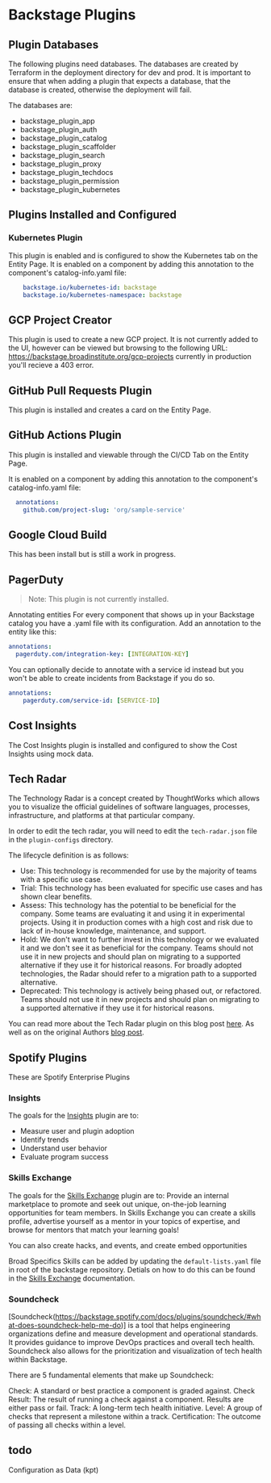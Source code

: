 # Backstage Plugins

## Plugin Databases

The following plugins need databases. The databases are created by
Terraform in the deployment directory for dev and prod. It is important
to ensure that when adding a plugin that expects a database, that the
database is created, otherwise the deployment will fail.

The databases are:

-   backstage_plugin_app
-   backstage_plugin_auth
-   backstage_plugin_catalog
-   backstage_plugin_scaffolder
-   backstage_plugin_search
-   backstage_plugin_proxy
-   backstage_plugin_techdocs
-   backstage_plugin_permission
-   backstage_plugin_kubernetes

## Plugins Installed and Configured

### Kubernetes Plugin

This plugin is enabled and is configured to show the Kubernetes tab on the
Entity Page. It is enabled on a component by adding this annotation to the
component's catalog-info.yaml file:

```Yaml
    backstage.io/kubernetes-id: backstage
    backstage.io/kubernetes-namespace: backstage
```

## GCP Project Creator

This plugin is used to create a new GCP project. It is not currently added to
the UI, however can be viewed but browsing to the following URL:
https://backstage.broadinstitute.org/gcp-projects currently in production you'll
recieve a 403 error.

## GitHub Pull Requests Plugin

This plugin is installed and creates a card on the Entity Page.

## GitHub Actions Plugin

This plugin is installed and viewable through the CI/CD Tab on the Entity Page.

It is enabled on a component by adding this annotation to the component's
catalog-info.yaml file:

```Yaml
  annotations:
    github.com/project-slug: 'org/sample-service'
```

## Google Cloud Build

This has been install but is still a work in progress.

## PagerDuty

> Note: This plugin is not currently installed.

Annotating entities For every component that shows up in your Backstage catalog
you have a .yaml file with its configuration. Add an annotation to the entity
like this:

```Yaml
annotations:
  pagerduty.com/integration-key: [INTEGRATION-KEY]
```

You can optionally decide to annotate with a service id instead but you won't be
able to create incidents from Backstage if you do so.

```Yaml
annotations:
    pagerduty.com/service-id: [SERVICE-ID]
```

## Cost Insights

The Cost Insights plugin is installed and configured to show the Cost Insights
using mock data.

## Tech Radar

The Technology Radar is a concept created by ThoughtWorks which allows you to visualize the official guidelines
of software languages, processes, infrastructure, and platforms at that particular company.

In order to edit the tech radar, you will need to edit the `tech-radar.json` file in the `plugin-configs` directory.

The lifecycle definition is as follows:

- Use: This technology is recommended for use by the majority of teams with a specific use case.
- Trial: This technology has been evaluated for specific use cases and has shown clear benefits.
- Assess: This technology has the potential to be beneficial for the company. Some teams are evaluating it and using it in experimental projects. Using it in production comes with a high cost and risk due to lack of in-house knowledge, maintenance, and support.
- Hold: We don't want to further invest in this technology or we evaluated it and we don't see it as beneficial for the company. Teams should not use it in new projects and should plan on migrating to a supported alternative if they use it for historical reasons. For broadly adopted technologies, the Radar should refer to a migration path to a supported alternative.
- Deprecated: This technology is actively being phased out, or refactored. Teams should not use it in new projects and should plan on migrating to a supported alternative if they use it for historical reasons.

You can read more about the Tech Radar plugin on this blog post [here](https://backstage.io/blog/2020/05/14/tech-radar-plugin/).
As well as on the original Authors [blog post](https://opensource.zalando.com/tech-radar/).

## Spotify Plugins

These are Spotify Enterprise Plugins

### Insights

The goals for the [Insights](https://backstage.spotify.com/docs/plugins/insights/) plugin are to:

* Measure user and plugin adoption
* Identify trends
* Understand user behavior
* Evaluate program success

### Skills Exchange

The goals for the [Skills Exchange](https://backstage.spotify.com/docs/plugins/skill-exchange/) plugin are to:
Provide an internal marketplace to promote and seek out unique, on-the-job learning opportunities for team members.
In Skills Exchange you can create a skills profile, advertise yourself as a mentor in your topics of expertise, and
browse for mentors that match your learning goals!

You can also create hacks, and events, and create embed opportunities

Broad Specifics Skills can be added by updating the `default-lists.yaml` file in
root of the backstage repository. Detials on how to do this can be found in the
[Skills Exchange](https://backstage.spotify.com/docs/plugins/skill-exchange/setup-and-installation#defining-skills-for-ingestion) documentation.

### Soundcheck

[Soundcheck(https://backstage.spotify.com/docs/plugins/soundcheck/#what-does-soundcheck-help-me-do)] is a tool that helps engineering organizations
define and measure development and operational standards. It provides guidance to improve
DevOps practices and overall tech health. Soundcheck also allows for the prioritization and visualization of tech health within Backstage.

There are 5 fundamental elements that make up Soundcheck:

Check: A standard or best practice a component is graded against.
Check Result: The result of running a check against a component. Results are either pass or fail.
Track: A long-term tech health initiative.
Level: A group of checks that represent a milestone within a track.
Certification: The outcome of passing all checks within a level.

## todo

Configuration as Data (kpt)
